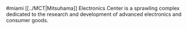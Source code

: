 #miami 
[[../MCT|Mitsuhama]] Electronics Center is a sprawling complex dedicated to the research and development of advanced electronics and consumer goods.